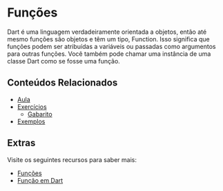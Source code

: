 # Funções

Dart é uma linguagem verdadeiramente orientada a objetos, então até mesmo funções são objetos e têm um tipo, Function. Isso significa que funções podem ser atribuídas a variáveis ou passadas como argumentos para outras funções. Você também pode chamar uma instância de uma classe Dart como se fosse uma função.

## Conteúdos Relacionados
- [Aula](aula/ROTEIRO.md)
- [Exercícios](aula/EXERCICIOS.md)
  - [Gabarito](aula/gabarito.dart)
- [Exemplos](exmplosaula/exemplo1.dart)

## Extras 
Visite os seguintes recursos para saber mais:
- [Funções](https://dart.dev/guides/language/language-tour#functions)
- [Função em Dart](https://www.javatpoint.com/dart-function)

